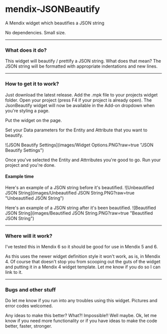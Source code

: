 # mendix-JSONBeautify

A Mendix widget which beautifies a JSON string

No dependencies. Small size.

----

### What does it do?

This widget will beautify / prettify a JSON string. What does that mean? The JSON string will be formatted with appropriate indentations and new lines.  

----

### How to get it to work?

Just download the latest release. Add the .mpk file to your projects widget folder. Open your project (press F4 if your project is already open). The JsonBeautify widget will now be available in the Add-on dropdown when you're styling a page.

Put the widget on the page.

Set your Data parameters for the Entity and Attribute that you want to beautify.

![JSON Beautify Settings](images/Widget Options.PNG?raw=true "JSON Beautify Settings")

Once you've selected the Entity and Attrributes you're good to go. Run your project and you're done.

#### Example time

Here's an example of a JSON string before it's beautified.
![Unbeautified JSON String](images/Unbeautified JSON String.PNG?raw=true "Unbeautified JSON String")

Here's an example of a JSON string after it's been beautified.
![Beautified JSON String](images/Beautified JSON String.PNG?raw=true "Beautified JSON String")

----

### Where will it work?

I've tested this in Mendix 6 so it should be good for use in Mendix 5 and 6.

As this uses the newer widget definition style it won't work, as is, in Mendix 4. Of course that doesn't stop you from scooping out the guts of the widget and putting it in a Mendix 4 widget template. Let me know if you do so I can link to it.

----

### Bugs and other stuff

Do let me know if you run into any troubles using this widget. Pictures and error codes welcomed.

Any ideas to make this better? What?! Impossible!! Well maybe. Ok, let me know if you need more functionality or if you have ideas to make the code better, faster, stronger.
